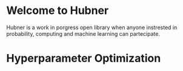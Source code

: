 # Welcome to Hubner

Hubner is a work in porgress open library when anyone instrested in probability, computing and machine learning can partecipate.

# Hyperparameter Optimization


